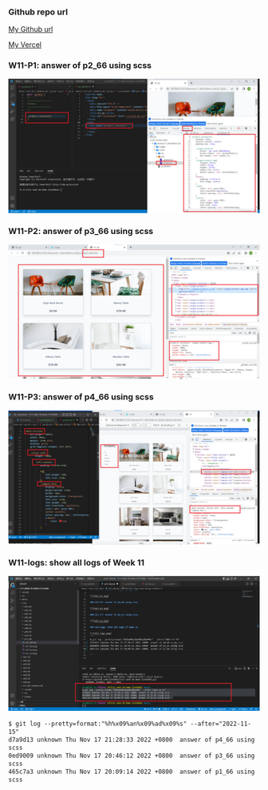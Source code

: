 ### Github repo url

[My Github url](https://github.com/211410666/1111-sweb-1N-demo-211410666)

[My Vercel](https://1111-sweb-1-n-demo-211410666-nizt.vercel.app/)

### W11-P1: answer of p2_66 using scss

![](w11-p1.png)

### W11-P2: answer of p3_66 using scss

![](w11-p2.png)

### W11-P3: answer of p4_66 using scss

![](w11-p3.png)

### W11-logs: show all logs of Week 11

![](w11_logs.png)
```
$ git log --pretty=format:"%h%x09%an%x09%ad%x09%s" --after="2022-11-15"
d7a9d13 unknown Thu Nov 17 21:28:33 2022 +0800  answer of p4_66 using scss
0ed9009 unknown Thu Nov 17 20:46:12 2022 +0800  answer of p3_66 using scss
465c7a3 unknown Thu Nov 17 20:09:14 2022 +0800  answer of p1_66 using scss

```
